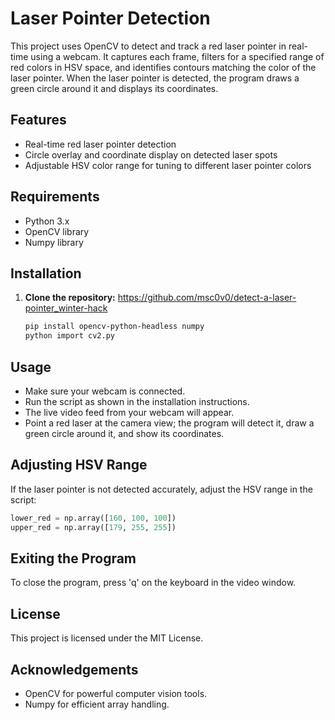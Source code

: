 # Laser Pointer Detection

This project uses OpenCV to detect and track a red laser pointer in real-time using a webcam. It captures each frame, filters for a specified range of red colors in HSV space, and identifies contours matching the color of the laser pointer. When the laser pointer is detected, the program draws a green circle around it and displays its coordinates.

## Features
- Real-time red laser pointer detection
- Circle overlay and coordinate display on detected laser spots
- Adjustable HSV color range for tuning to different laser pointer colors

## Requirements
- Python 3.x
- OpenCV library
- Numpy library

## Installation

1. **Clone the repository:**
   https://github.com/msc0v0/detect-a-laser-pointer_winter-hack
   ```bash
   pip install opencv-python-headless numpy
   python import cv2.py
## Usage
- Make sure your webcam is connected.
- Run the script as shown in the installation instructions.
- The live video feed from your webcam will appear.
- Point a red laser at the camera view; the program will detect it, draw a green circle around it, and show its coordinates.

## Adjusting HSV Range
If the laser pointer is not detected accurately, adjust the HSV range in the script:

```python
lower_red = np.array([160, 100, 100])
upper_red = np.array([179, 255, 255])
```
## Exiting the Program
To close the program, press 'q' on the keyboard in the video window.

## License
This project is licensed under the MIT License.

## Acknowledgements
- OpenCV for powerful computer vision tools.
- Numpy for efficient array handling.






   
   
   
   
